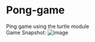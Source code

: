 # Pong-game
Ping game using the turtle module <br/>
Game Snapshot:
![image](https://user-images.githubusercontent.com/65885404/193460776-50543e17-54a8-4c91-a9b8-97906ca52f35.png)
